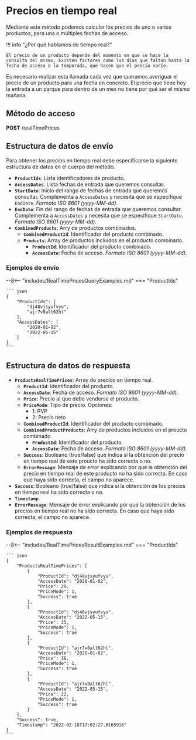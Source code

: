 # Precios en tiempo real

Mediante este método podemos calcular los precios de uno o varios productos, para una o múltiples fechas de acceso.

!!! info "¿Por qué hablamos de tiempo real?"

    El precio de un producto depende del momento en que se hace la consulta del mismo. Existen factores como los días que faltan hasta la fecha de acceso o la temporada, que hacen que el precio varíe.

Es necesario realizar esta llamada cada vez que queramos averiguar el precio de un producto para una fecha en concreto. El precio que tiene hoy la entrada a un parque para dentro de un mes no tiene por qué ser el mismo mañana.

## Método de acceso

**POST** /realTimePrices

## Estructura de datos de envío

Para obtener los precios en tiempo real debe especificarse la siguiente estructura de datos en el cuerpo del método.

- **`ProductIds`**: Lista identificadores de producto.
- **`AccessDates`**: Lista fechas de entrada que queremos consultar.
- **`StartDate`**: Inicio del rango de fechas de entrada que queremos consultar. Complementa a `AccessDates` y necesita que se especifique `EndDate`. *Formato ISO 8601 (yyyy-MM-dd)*.
- **`EndDate`**: Fin del rango de fechas de entrada que queremos consultar. Complementa a `AccessDates` y necesita que se especifique `StartDate`. *Formato ISO 8601 (yyyy-MM-dd)*.
- **`CombinedProducts`**: Arry de productos combinados.
    - **`CombinedProductId`**: Identificador del producto combinado.
    - **`Products`**: Array de productos incluidos en el producto combinado.
        - **`ProductId`**: Identificador del producto combinado.
        - **`AccessDate`**: Fecha de acceso. *Formato ISO 8601 (yyyy-MM-dd)*.

### Ejemplos de envío

--8<-- "includes/RealTimePricesQueryExamples.md"
=== "ProductIds"

    ``` json
    {
        "ProductIds": [
            "dj48vjsyufvyu",
            "ajr7v0alt62hl"
        ],
        "AccessDates": [
            "2020-01-02",
            "2022-05-15"
        ]
    }
    ```

## Estructura de datos de respuesta

- **`ProductsRealTimePrices`**: Array de precios en tiempo real.
    - **`ProductId`**: Identificador del producto.
    - **`AccessDate`**: Fecha de acceso. *Formato ISO 8601 (yyyy-MM-dd)*.
    - **`Price`**: Precio al que debe venderse el producto.
    - **`PriceMode`**: Tipo de precio. Opciones:
        - 1: PVP
        - 2: Precio neto
    - **`CombinedProductId`**: Identificador del producto combinado.
    - **`CombinedProductProducts`**: Arry de productos incluidos en el proucto combinado.
        - **`ProductId`**: Identificador del producto.
        - **`AccessDate`**: Fecha de acceso. *Formato ISO 8601 (yyyy-MM-dd)*.
    - **`Success`**: Booleano (true/false) que indica si la obtención del precio en tiempo real de este proucto ha sido correcta o no.
    - **`ErrorMessage`**: Mensaje de error explicando por qué la obtención del precio en tiempo real de este producto no ha sido correcta. En caso que haya sido correcta, el campo no aparece.
- **`Success`**: Booleano (true/false) que indica si la obtención de los precios en tiempo real ha sido correcta o no.
- **`Timestamp`**.
- **`ErrorMessage`**: Mensaje de error explicando por qué la obtención de los precios en tiempo real no ha sido correcta. En caso que haya sido correcta, el campo no aparece.

### Ejemplos de respuesta

--8<-- "includes/RealTimePricesResultExamples.md"
=== "ProductIds"

    ``` json
    {
        "ProductsRealTimePrices": [
            {
                "ProductId": "dj48vjsyufvyu",
                "AccessDate": "2020-01-02",
                "Price": 29,
                "PriceMode": 1,
                "Success": true
            },
            {
                "ProductId": "dj48vjsyufvyu",
                "AccessDate": "2022-05-15",
                "Price": 35,
                "PriceMode": 1,
                "Success": true
            },
            {
                "ProductId": "ajr7v0alt62hl",
                "AccessDate": "2020-01-02",
                "Price": 18,
                "PriceMode": 1,
                "Success": true
            },
            {
                "ProductId": "ajr7v0alt62hl",
                "AccessDate": "2022-05-15",
                "Price": 22,
                "PriceMode": 1,
                "Success": true
            }
        ],
        "Success": true,
        "Timestamp": "2022-02-18T17:02:27.8165916"
    }
    ```
